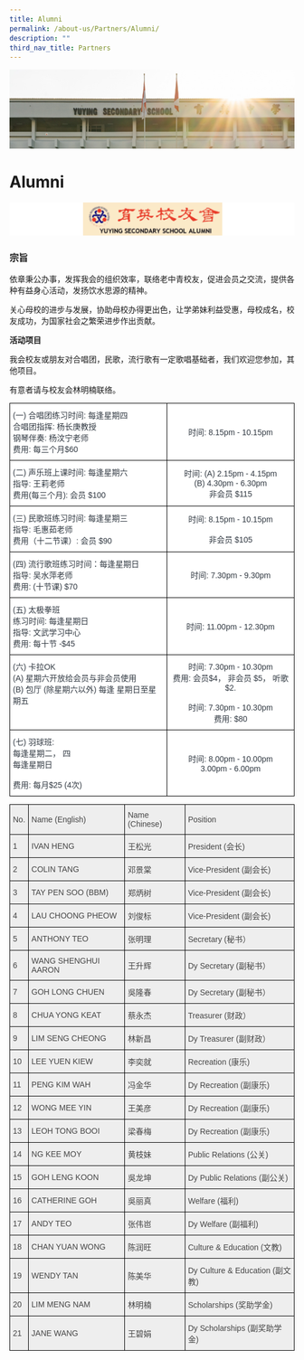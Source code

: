 ```yaml
---
title: Alumni
permalink: /about-us/Partners/Alumni/
description: ""
third_nav_title: Partners
---
```

![](/images/AboutUs.jpg)

Alumni
======

![](/images/Alumni.png)


### 宗旨

依章秉公办事，发挥我会的组织效率，联络老中青校友，促进会员之交流，提供各种有益身心活动，发扬饮水思源的精神。

关心母校的进步与发展，协助母校办得更出色，让学弟妹利益受惠，母校成名，校友成功，为国家社会之繁荣进步作出贡献。

  

<b> 活动项目 </b>

我会校友或朋友对合唱团，民歌，流行歌有一定歌唱基础者，我们欢迎您参加，其他项目。

  

有意者请与校友会林明楠联络。
  



<style type="text/css">
.tg  {border-collapse:collapse;border-spacing:0;}
.tg td{border-color:black;border-style:solid;border-width:1px;font-family:Arial, sans-serif;font-size:14px;
  overflow:hidden;padding:10px 5px;word-break:normal;}
.tg th{border-color:black;border-style:solid;border-width:1px;font-family:Arial, sans-serif;font-size:14px;
  font-weight:normal;overflow:hidden;padding:10px 5px;word-break:normal;}
.tg .tg-bzww{background-color:#FFF;color:#313942;text-align:left;vertical-align:top}
.tg .tg-vrgi{background-color:#FFF;color:#313942;text-align:center;vertical-align:middle}
.tg .tg-r6qm{background-color:#FFF;color:#313942;text-align:center;vertical-align:top}
</style>
<table class="tg">
<thead>
  <tr>
    <th class="tg-bzww"><span style="font-weight:400;color:#313942">(一) 合唱团练习时间: 每逢星期四 </span><br><span style="background-color:transparent">         合唱团指挥: 杨长庚教授</span><br><span style="background-color:transparent"> </span> <span style="background-color:transparent">        </span> <span style="background-color:transparent">钢琴伴奏: 杨汶宁老师</span><br><span style="background-color:transparent"> </span> <span style="background-color:transparent">        </span> <span style="background-color:transparent">费用: 每三个月$60</span></th>
    <th class="tg-vrgi">时间: 8.15pm - 10.15pm</th>
  </tr>
</thead>
<tbody>
  <tr>
    <td class="tg-bzww"><span style="font-weight:400;color:#313942">(二) 声乐班上课时间: 每逢星期六</span><br><span style="font-weight:400;color:#313942">         指导: 王莉老师 </span><br><span style="font-weight:400;color:#313942">         费用(每三个月): 会员 $100</span></td>
    <td class="tg-vrgi">时间: (A) 2.15pm - 4.15pm<br>         (B) 4.30pm - 6.30pm<br>非会员 $115</td>
  </tr>
  <tr>
    <td class="tg-bzww"><span style="font-weight:400;color:#313942">(三) 民歌班练习时间: 每逢星期三</span><br><span style="font-weight:400;color:#313942">         指导: 毛惠茹老师</span><br><span style="font-weight:400;color:#313942">         费用（十二节课）: 会员 $90</span></td>
    <td class="tg-vrgi">时间: 8.15pm - 10.15pm<br><br>非会员 $105</td>
  </tr>
  <tr>
    <td class="tg-bzww"><span style="font-weight:400;color:#313942">(四) 流行歌班练习时间：每逢星期日</span><br><span style="font-weight:400;color:#313942">         指导: 吴水萍老师</span><br><span style="font-weight:400;color:#313942">         费用: (十节课) $70</span></td>
    <td class="tg-vrgi">时间: 7.30pm - 9.30pm</td>
  </tr>
  <tr>
    <td class="tg-bzww"><span style="font-weight:400;color:#313942"> (五) 太极拳班</span><br><span style="font-weight:400;color:#313942">       练习时间: 每逢星期日</span><br><span style="font-weight:400;color:#313942">       指导: 文武学习中心</span><br><span style="font-weight:400;color:#313942">       费用: 每十节 -$45</span></td>
    <td class="tg-vrgi"> 时间: 11.00pm - 12.30pm</td>
  </tr>
  <tr>
    <td class="tg-bzww"><span style="font-weight:400;color:#313942">(六) 卡拉OK</span><br><span style="font-weight:400;color:#313942">       (A) 星期六开放给会员与非会员使用</span><br><span style="font-weight:400;color:#313942">       (B) 包厅 (除星期六以外) 每逢 星期日至星期五</span></td>
    <td class="tg-r6qm"><span style="font-weight:400;color:#313942">时间: 7.30pm - 10.30pm</span><br><span style="font-weight:400;color:#313942">费用: 会员$4， 非会员 $5， 听歌$2.</span><br><br><span style="font-weight:400;color:#313942">时间: 7.30pm - 10.30pm</span><br><span style="font-weight:400;color:#313942">费用: $80</span></td>
  </tr>
  <tr>
    <td class="tg-bzww"><span style="font-weight:400;color:#313942">(七) 羽球班:</span><br><span style="font-weight:400;color:#313942">       每逢星期二， 四</span><br><span style="font-weight:400;color:#313942">       每逢星期日</span><br><span style="font-weight:400;color:#313942"> </span><br><span style="font-weight:400;color:#313942">       费用: 每月$25 (4次)</span></td>
    <td class="tg-vrgi">时间: 8.00pm - 10.00pm<br>        3.00pm - 6.00pm</td>
  </tr>
</tbody>
</table>




<style type="text/css">
.tg  {border-collapse:collapse;border-spacing:0;}
.tg td{border-color:black;border-style:solid;border-width:1px;font-family:Arial, sans-serif;font-size:14px;
  overflow:hidden;padding:10px 5px;word-break:normal;}
.tg th{border-color:black;border-style:solid;border-width:1px;font-family:Arial, sans-serif;font-size:14px;
  font-weight:normal;overflow:hidden;padding:10px 5px;word-break:normal;}
.tg .tg-vlwp{background-color:#EEE;color:#444;text-align:left;vertical-align:middle}
</style>
<table class="tg">
<thead>
  <tr>
    <th class="tg-vlwp"><span style="color:#444;background-color:#EEE">No.</span></th>
    <th class="tg-vlwp"><span style="color:#444;background-color:#EEE">Name (English)</span></th>
    <th class="tg-vlwp"><span style="color:#444;background-color:#EEE">Name (Chinese)</span></th>
    <th class="tg-vlwp"><span style="color:#444;background-color:#EEE">Position</span></th>
  </tr>
</thead>
<tbody>
  <tr>
    <td class="tg-vlwp"><span style="color:#444;background-color:#EEE">1</span></td>
    <td class="tg-vlwp"><span style="color:#444;background-color:#EEE">IVAN HENG</span></td>
    <td class="tg-vlwp"><span style="color:#444;background-color:#EEE"> 王松光</span></td>
    <td class="tg-vlwp"><span style="color:#444;background-color:#EEE">President (会长)</span></td>
  </tr>
  <tr>
    <td class="tg-vlwp"><span style="color:#444;background-color:#EEE">2</span></td>
    <td class="tg-vlwp"><span style="color:#444;background-color:#EEE">COLIN TANG </span></td>
    <td class="tg-vlwp"><span style="color:#444;background-color:#EEE">邓景棠</span></td>
    <td class="tg-vlwp"><span style="color:#444;background-color:#EEE">Vice-President (副会长)</span></td>
  </tr>
  <tr>
    <td class="tg-vlwp"><span style="color:#444;background-color:#EEE">3</span></td>
    <td class="tg-vlwp"><span style="color:#444;background-color:#EEE">TAY PEN SOO (BBM)</span></td>
    <td class="tg-vlwp"><span style="color:#444;background-color:#EEE"> 郑炳树</span></td>
    <td class="tg-vlwp"><span style="color:#444;background-color:#EEE">Vice-President (副会长)</span></td>
  </tr>
  <tr>
    <td class="tg-vlwp"><span style="color:#444;background-color:#EEE">4</span></td>
    <td class="tg-vlwp"><span style="color:#444;background-color:#EEE">LAU CHOONG PHEOW </span></td>
    <td class="tg-vlwp"><span style="color:#444;background-color:#EEE">刘俊标</span></td>
    <td class="tg-vlwp"><span style="color:#444;background-color:#EEE">Vice-President (副会长)</span></td>
  </tr>
  <tr>
    <td class="tg-vlwp"><span style="color:#444;background-color:#EEE">5</span></td>
    <td class="tg-vlwp"><span style="color:#444;background-color:#EEE">ANTHONY TEO</span></td>
    <td class="tg-vlwp"><span style="color:#444;background-color:#EEE"> 张明理</span></td>
    <td class="tg-vlwp"><span style="color:#444;background-color:#EEE">Secretary (秘书）</span></td>
  </tr>
  <tr>
    <td class="tg-vlwp"><span style="color:#444;background-color:#EEE">6</span></td>
    <td class="tg-vlwp"><span style="color:#444;background-color:#EEE">WANG SHENGHUI AARON </span></td>
    <td class="tg-vlwp"><span style="color:#444;background-color:#EEE">王升辉</span></td>
    <td class="tg-vlwp"><span style="color:#444;background-color:#EEE">Dy Secretary (副秘书）</span></td>
  </tr>
  <tr>
    <td class="tg-vlwp"><span style="color:#444;background-color:#EEE">7</span></td>
    <td class="tg-vlwp"><span style="color:#444;background-color:#EEE">GOH LONG CHUEN </span></td>
    <td class="tg-vlwp"><span style="color:#444;background-color:#EEE">吳隆春</span></td>
    <td class="tg-vlwp"><span style="color:#444;background-color:#EEE">Dy Secretary (副秘书）</span></td>
  </tr>
  <tr>
    <td class="tg-vlwp"><span style="color:#444;background-color:#EEE">8</span></td>
    <td class="tg-vlwp"><span style="color:#444;background-color:#EEE">CHUA YONG KEAT</span></td>
    <td class="tg-vlwp"><span style="color:#444;background-color:#EEE"> 蔡永杰</span></td>
    <td class="tg-vlwp"><span style="color:#444;background-color:#EEE">Treasurer (财政）</span></td>
  </tr>
  <tr>
    <td class="tg-vlwp"><span style="color:#444;background-color:#EEE">9</span></td>
    <td class="tg-vlwp"><span style="color:#444;background-color:#EEE">LIM SENG CHEONG </span></td>
    <td class="tg-vlwp"><span style="color:#444;background-color:#EEE">林新昌</span></td>
    <td class="tg-vlwp"><span style="color:#444;background-color:#EEE">Dy Treasurer (副财政）</span></td>
  </tr>
  <tr>
    <td class="tg-vlwp"><span style="color:#444;background-color:#EEE">10</span></td>
    <td class="tg-vlwp"><span style="color:#444;background-color:#EEE">LEE YUEN KIEW </span></td>
    <td class="tg-vlwp"><span style="color:#444;background-color:#EEE">李奕就</span></td>
    <td class="tg-vlwp"><span style="color:#444;background-color:#EEE">Recreation (康乐)</span></td>
  </tr>
  <tr>
    <td class="tg-vlwp"><span style="color:#444;background-color:#EEE">11</span></td>
    <td class="tg-vlwp"><span style="color:#444;background-color:#EEE">PENG KIM WAH</span></td>
    <td class="tg-vlwp"><span style="color:#444;background-color:#EEE"> 冯金华</span></td>
    <td class="tg-vlwp"><span style="color:#444;background-color:#EEE">Dy Recreation (副康乐)</span></td>
  </tr>
  <tr>
    <td class="tg-vlwp"><span style="color:#444;background-color:#EEE">12</span></td>
    <td class="tg-vlwp"><span style="color:#444;background-color:#EEE">WONG MEE YIN </span></td>
    <td class="tg-vlwp"><span style="color:#444;background-color:#EEE">王美彦</span></td>
    <td class="tg-vlwp"><span style="color:#444;background-color:#EEE">Dy Recreation (副康乐)</span></td>
  </tr>
  <tr>
    <td class="tg-vlwp"><span style="color:#444;background-color:#EEE">13</span></td>
    <td class="tg-vlwp"><span style="color:#444;background-color:#EEE">LEOH TONG BOOI </span></td>
    <td class="tg-vlwp"><span style="color:#444;background-color:#EEE">梁春梅</span></td>
    <td class="tg-vlwp"><span style="color:#444;background-color:#EEE">Dy Recreation (副康乐)</span></td>
  </tr>
  <tr>
    <td class="tg-vlwp"><span style="color:#444;background-color:#EEE">14</span></td>
    <td class="tg-vlwp"><span style="color:#444;background-color:#EEE">NG KEE MOY</span></td>
    <td class="tg-vlwp"><span style="color:#444;background-color:#EEE"> 黄枝妹</span></td>
    <td class="tg-vlwp"><span style="color:#444;background-color:#EEE">Public Relations (公关)</span></td>
  </tr>
  <tr>
    <td class="tg-vlwp"><span style="color:#444;background-color:#EEE">15</span></td>
    <td class="tg-vlwp"><span style="color:#444;background-color:#EEE">GOH LENG KOON</span></td>
    <td class="tg-vlwp"><span style="color:#444;background-color:#EEE"> 吳龙坤</span></td>
    <td class="tg-vlwp"><span style="color:#444;background-color:#EEE">Dy Public Relations (副公关)</span></td>
  </tr>
  <tr>
    <td class="tg-vlwp"><span style="color:#444;background-color:#EEE">16</span></td>
    <td class="tg-vlwp"><span style="color:#444;background-color:#EEE">CATHERINE GOH </span></td>
    <td class="tg-vlwp"><span style="color:#444;background-color:#EEE">吳丽真</span></td>
    <td class="tg-vlwp"><span style="color:#444;background-color:#EEE">Welfare (福利)</span></td>
  </tr>
  <tr>
    <td class="tg-vlwp"><span style="color:#444;background-color:#EEE">17</span></td>
    <td class="tg-vlwp"><span style="color:#444;background-color:#EEE">ANDY TEO</span></td>
    <td class="tg-vlwp"><span style="color:#444;background-color:#EEE"> 张伟岜</span></td>
    <td class="tg-vlwp"><span style="color:#444;background-color:#EEE">Dy Welfare (副福利)</span></td>
  </tr>
  <tr>
    <td class="tg-vlwp"><span style="color:#444;background-color:#EEE">18</span></td>
    <td class="tg-vlwp"><span style="color:#444;background-color:#EEE">CHAN YUAN WONG</span></td>
    <td class="tg-vlwp"><span style="color:#444;background-color:#EEE"> 陈润旺</span></td>
    <td class="tg-vlwp"><span style="color:#444;background-color:#EEE">Culture &amp; Education (文教)</span></td>
  </tr>
  <tr>
    <td class="tg-vlwp"><span style="color:#444;background-color:#EEE">19</span></td>
    <td class="tg-vlwp"><span style="color:#444;background-color:#EEE">WENDY TAN </span></td>
    <td class="tg-vlwp"><span style="color:#444;background-color:#EEE">陈美华</span></td>
    <td class="tg-vlwp"><span style="color:#444;background-color:#EEE">Dy Culture &amp; Education (副文教)</span></td>
  </tr>
  <tr>
    <td class="tg-vlwp"><span style="color:#444;background-color:#EEE">20</span></td>
    <td class="tg-vlwp"><span style="color:#444;background-color:#EEE">LIM MENG NAM</span></td>
    <td class="tg-vlwp"><span style="color:#444;background-color:#EEE"> 林明楠</span></td>
    <td class="tg-vlwp"><span style="color:#444;background-color:#EEE">Scholarships (奖助学金)</span></td>
  </tr>
  <tr>
    <td class="tg-vlwp"><span style="color:#444;background-color:#EEE">21</span></td>
    <td class="tg-vlwp"><span style="color:#444;background-color:#EEE">JANE WANG </span></td>
    <td class="tg-vlwp"><span style="color:#444;background-color:#EEE">王碧娟</span></td>
    <td class="tg-vlwp"><span style="color:#444;background-color:#EEE">Dy Scholarships (副奖助学金)</span></td>
  </tr>
</tbody>
</table>